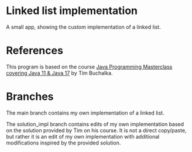 # Linked list implementation
A small app, showing the custom implementation of a linked list.




# References
This program is based on the course
[Java Programming Masterclass covering Java 11 & Java 17](https://www.udemy.com/course/java-the-complete-java-developer-course/) by Tim Buchalka.


# Branches
The main branch contains my own implementation of a linked list.

The solution_impl branch contains edits of my own implementation based on the solution
provided by Tim on his course. It is not a direct copy/paste, but rather it is an edit of my own implementation with additional modifications inspired by the provided solution.